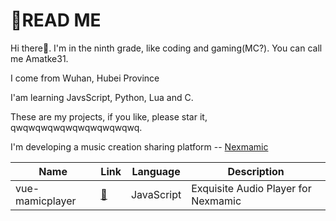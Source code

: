 # 📕READ ME

Hi there👋. I'm in the ninth grade, like coding and gaming(MC?). You can call me Amatke31.

I come from Wuhan, Hubei Province

I'am learning JavsScript, Python, Lua and C.

These are my projects, if you like, please star it, qwqwqwqwqwqwqwqwqwqwq.

I'm developing a music creation sharing platform -- [Nexmamic](https://nexmamic.com)

|Name|Link|Language|Description|
|-|-|-|-|
|vue-mamicplayer|[🔗](https://github.com/Nexmamic/vue-mamicplayer)|JavaScript|Exquisite Audio Player for Nexmamic|

